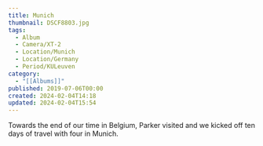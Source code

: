 ```yaml
---
title: Munich
thumbnail: DSCF8803.jpg
tags:
  - Album
  - Camera/XT-2
  - Location/Munich
  - Location/Germany
  - Period/KULeuven
category:
  - "[[Albums]]"
published: 2019-07-06T00:00
created: 2024-02-04T14:18
updated: 2024-02-04T15:54
---
```

Towards the end of our time in Belgium, Parker visited and we kicked off ten days of travel with four in Munich.
